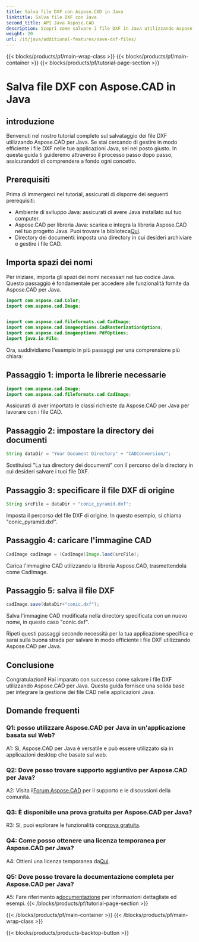 ```yaml
---
title: Salva file DXF con Aspose.CAD in Java
linktitle: Salva file DXF con Java
second_title: API Java Aspose.CAD
description: Scopri come salvare i file DXF in Java utilizzando Aspose.CAD. Segui la nostra guida passo passo per una gestione efficiente dei file CAD.
weight: 20
url: /it/java/additional-features/save-dxf-files/
---
```


{{< blocks/products/pf/main-wrap-class >}}
{{< blocks/products/pf/main-container >}}
{{< blocks/products/pf/tutorial-page-section >}}

# Salva file DXF con Aspose.CAD in Java

## introduzione

Benvenuti nel nostro tutorial completo sul salvataggio dei file DXF utilizzando Aspose.CAD per Java. Se stai cercando di gestire in modo efficiente i file DXF nelle tue applicazioni Java, sei nel posto giusto. In questa guida ti guideremo attraverso il processo passo dopo passo, assicurandoti di comprendere a fondo ogni concetto.

## Prerequisiti

Prima di immergerci nel tutorial, assicurati di disporre dei seguenti prerequisiti:

- Ambiente di sviluppo Java: assicurati di avere Java installato sul tuo computer.
-  Aspose.CAD per libreria Java: scarica e integra la libreria Aspose.CAD nel tuo progetto Java. Puoi trovare la biblioteca[Qui](https://releases.aspose.com/cad/java/).
- Directory dei documenti: imposta una directory in cui desideri archiviare e gestire i file CAD.

## Importa spazi dei nomi

Per iniziare, importa gli spazi dei nomi necessari nel tuo codice Java. Questo passaggio è fondamentale per accedere alle funzionalità fornite da Aspose.CAD per Java.

```java
import com.aspose.cad.Color;
import com.aspose.cad.Image;


import com.aspose.cad.fileformats.cad.CadImage;
import com.aspose.cad.imageoptions.CadRasterizationOptions;
import com.aspose.cad.imageoptions.PdfOptions;
import java.io.File;
```

Ora, suddividiamo l'esempio in più passaggi per una comprensione più chiara:

## Passaggio 1: importa le librerie necessarie

```java
import com.aspose.cad.Image;
import com.aspose.cad.fileformats.cad.CadImage;
```

Assicurati di aver importato le classi richieste da Aspose.CAD per Java per lavorare con i file CAD.

## Passaggio 2: impostare la directory dei documenti

```java
String dataDir = "Your Document Directory" + "CADConversion/";
```

Sostituisci "La tua directory dei documenti" con il percorso della directory in cui desideri salvare i tuoi file DXF.

## Passaggio 3: specificare il file DXF di origine

```java
String srcFile = dataDir + "conic_pyramid.dxf";
```

Imposta il percorso del file DXF di origine. In questo esempio, si chiama "conic_pyramid.dxf".

## Passaggio 4: caricare l'immagine CAD

```java
CadImage cadImage = (CadImage)Image.load(srcFile);
```

Carica l'immagine CAD utilizzando la libreria Aspose.CAD, trasmettendola come CadImage.

## Passaggio 5: salva il file DXF

```java
cadImage.save(dataDir+"conic.dxf");
```

Salva l'immagine CAD modificata nella directory specificata con un nuovo nome, in questo caso "conic.dxf".

Ripeti questi passaggi secondo necessità per la tua applicazione specifica e sarai sulla buona strada per salvare in modo efficiente i file DXF utilizzando Aspose.CAD per Java.

## Conclusione

Congratulazioni! Hai imparato con successo come salvare i file DXF utilizzando Aspose.CAD per Java. Questa guida fornisce una solida base per integrare la gestione dei file CAD nelle applicazioni Java.

## Domande frequenti

### Q1: posso utilizzare Aspose.CAD per Java in un'applicazione basata sul Web?

A1: Sì, Aspose.CAD per Java è versatile e può essere utilizzato sia in applicazioni desktop che basate sul web.

### Q2: Dove posso trovare supporto aggiuntivo per Aspose.CAD per Java?

 A2: Visita il[Forum Aspose.CAD](https://forum.aspose.com/c/cad/19) per il supporto e le discussioni della comunità.

### Q3: È disponibile una prova gratuita per Aspose.CAD per Java?

 R3: Sì, puoi esplorare le funzionalità con[prova gratuita](https://releases.aspose.com/).

### Q4: Come posso ottenere una licenza temporanea per Aspose.CAD per Java?

 A4: Ottieni una licenza temporanea da[Qui](https://purchase.aspose.com/temporary-license/).

### Q5: Dove posso trovare la documentazione completa per Aspose.CAD per Java?

 A5: Fare riferimento a[documentazione](https://reference.aspose.com/cad/java/) per informazioni dettagliate ed esempi.
{{< /blocks/products/pf/tutorial-page-section >}}

{{< /blocks/products/pf/main-container >}}
{{< /blocks/products/pf/main-wrap-class >}}

{{< blocks/products/products-backtop-button >}}
